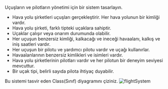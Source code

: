 Uçuşların ve pilotların yönetimi için bir sistem tasarlayın.

 * Hava yolu şirketleri uçuşları gerçekleştirir. Her hava yolunun bir kimliği vardır.
 * Hava yolu şirketi, farklı tipteki uçaklara sahiptir.
 * Uçaklar çalışır veya onarım durumunda olabilir.
 * Her uçuşun benzersiz kimliği, kalkacağı ve ineceği havaalanı, kalkış ve iniş saatleri vardır.
 * Her uçuşun bir pilotu ve yardımcı pilotu vardır ve uçağı kullanırlar.
 * Havaalanlarının benzersiz kimlikleri ve isimleri vardır.
 * Hava yolu şirketlerinin pilotları vardır ve her pilotun bir deneyim seviyesi mevcuttur.
 * Bir uçak tipi, belirli sayıda pilota ihtiyaç duyabilir.
 
Bu sistemi tasvir eden Class(Sınıf) diyagramını çiziniz.
![flightSystem](https://github.com/askinbolat/patika.dev-OOP/assets/107562943/299a972d-e4da-43f1-8e4b-6ec89dbb4934)

